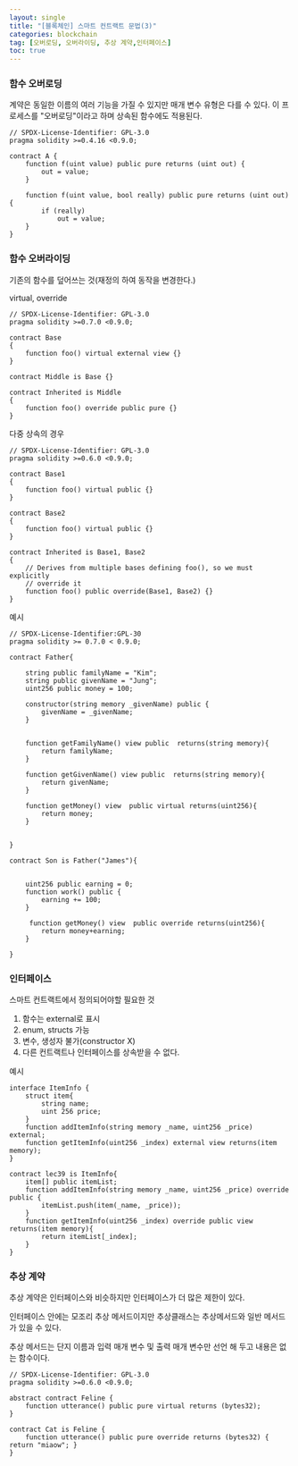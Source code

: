 ```yaml
---
layout: single
title: "[블록체인] 스마트 컨트랙트 문법(3)"
categories: blockchain
tag: [오버로딩, 오버라이딩, 추상 계약,인터페이스]
toc: true
---
```


### 함수 오버로딩

계약은 동일한 이름의 여러 기능을 가질 수 있지만 매개 변수 유형은 다를 수 있다. 이 프로세스를 "오버로딩"이라고 하며 상속된 함수에도 적용된다.

```solidity
// SPDX-License-Identifier: GPL-3.0
pragma solidity >=0.4.16 <0.9.0;

contract A {
    function f(uint value) public pure returns (uint out) {
        out = value;
    }

    function f(uint value, bool really) public pure returns (uint out) {
        if (really)
            out = value;
    }
}
```



### 함수 오버라이딩

기존의 함수를 덮어쓰는 것(재정의 하여 동작을 변경한다.)

virtual, override

```solidity
// SPDX-License-Identifier: GPL-3.0
pragma solidity >=0.7.0 <0.9.0;

contract Base
{
    function foo() virtual external view {}
}

contract Middle is Base {}

contract Inherited is Middle
{
    function foo() override public pure {}
}
```

다중 상속의 경우

```solidity
// SPDX-License-Identifier: GPL-3.0
pragma solidity >=0.6.0 <0.9.0;

contract Base1
{
    function foo() virtual public {}
}

contract Base2
{
    function foo() virtual public {}
}

contract Inherited is Base1, Base2
{
    // Derives from multiple bases defining foo(), so we must explicitly
    // override it
    function foo() public override(Base1, Base2) {}
}
```

예시

```solidity
// SPDX-License-Identifier:GPL-30
pragma solidity >= 0.7.0 < 0.9.0;

contract Father{
    
    string public familyName = "Kim";
    string public givenName = "Jung";
    uint256 public money = 100; 
    
    constructor(string memory _givenName) public {
        givenName = _givenName;
    }
    
    
    function getFamilyName() view public  returns(string memory){
        return familyName;
    } 
    
    function getGivenName() view public  returns(string memory){
        return givenName;
    } 
    
    function getMoney() view  public virtual returns(uint256){
        return money;
    }
    
    
}

contract Son is Father("James"){
    
    
    uint256 public earning = 0;
    function work() public {
        earning += 100;
    }
    
     function getMoney() view  public override returns(uint256){
        return money+earning;
    }

}
```

### 인터페이스

스마트 컨트랙트에서 정의되어야할 필요한 것

1. 함수는 external로 표시
2. enum, structs 가능
3. 변수, 생성자 불가(constructor X)
4. 다른 컨트랙트나 인터페이스를 상속받을 수 없다.

예시

```solidity
interface ItemInfo {
	struct item{
		string name;
		uint 256 price;
	}
	function addItemInfo(string memory _name, uint256 _price) external;
	function getItemInfo(uint256 _index) external view returns(item memory);
}

contract lec39 is ItemInfo{
	item[] public itemList;
	function addItemInfo(string memory _name, uint256 _price) override public {
		itemList.push(item(_name, _price));
	}
	function getItemInfo(uint256 _index) override public view returns(item memory){
		return itemList[_index];
	}
}
```

### 추상 계약

추상 계약은 인터페이스와 비슷하지만 인터페이스가 더 많은 제한이 있다.

인터페이스 안에는 모조리 추상 메서드이지만 추상클래스는 추상메서드와 일반 메서드가 있을 수 있다.

추상 메서드는 단지 이름과 입력 매개 변수 및 출력 매개 변수만 선언 해 두고 내용은 없는 함수이다.

```solidity
// SPDX-License-Identifier: GPL-3.0
pragma solidity >=0.6.0 <0.9.0;

abstract contract Feline {
    function utterance() public pure virtual returns (bytes32);
}

contract Cat is Feline {
    function utterance() public pure override returns (bytes32) { return "miaow"; }
}
```

